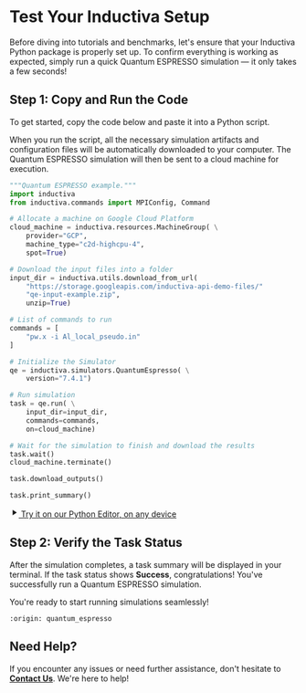 # Test Your Inductiva Setup
Before diving into tutorials and benchmarks, let's ensure that your Inductiva Python package is properly set up. To confirm everything is working as expected, simply run a quick Quantum ESPRESSO simulation — it only takes a few seconds!

## Step 1: Copy and Run the Code
To get started, copy the code below and paste it into a Python script.

When you run the script, all the necessary simulation artifacts and configuration files will be automatically downloaded to your computer. The Quantum ESPRESSO simulation will then be sent to a cloud machine for execution.

```python
"""Quantum ESPRESSO example."""
import inductiva
from inductiva.commands import MPIConfig, Command

# Allocate a machine on Google Cloud Platform
cloud_machine = inductiva.resources.MachineGroup( \
    provider="GCP",
    machine_type="c2d-highcpu-4",
    spot=True)

# Download the input files into a folder
input_dir = inductiva.utils.download_from_url(
    "https://storage.googleapis.com/inductiva-api-demo-files/"
    "qe-input-example.zip",
    unzip=True)

# List of commands to run
commands = [
    "pw.x -i Al_local_pseudo.in"
]

# Initialize the Simulator
qe = inductiva.simulators.QuantumEspresso( \
    version="7.4.1")

# Run simulation
task = qe.run( \
    input_dir=input_dir,
    commands=commands,
    on=cloud_machine)

# Wait for the simulation to finish and download the results
task.wait()
cloud_machine.terminate()

task.download_outputs()

task.print_summary()
```

<a href="https://console.inductiva.ai/editor?simulator_name=quantumespresso" class="try-playground-button" target="_blank">
  <svg class="icon" xmlns="http://www.w3.org/2000/svg" width="16" height="16" viewBox="0 0 24 24" fill="currentColor">
    <path d="M8 5v14l11-7z"/>
  </svg>
  Try it on our Python Editor, on any device
</a>

## Step 2: Verify the Task Status
After the simulation completes, a task summary will be displayed in your terminal. If the task status shows **Success**, congratulations! You've successfully run a Quantum ESPRESSO simulation.

You're ready to start running simulations seamlessly!

```{banner_small}
:origin: quantum_espresso
```

## Need Help?
If you encounter any issues or need further assistance, don't hesitate to [**Contact Us**](mailto:support@inductiva.ai). We're here to help!
